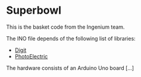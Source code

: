 # Superbowl

This is the basket code from the Ingenium team.

The INO file depends of the following list of libraries:
- [Digit](https://github.com/IngeniumTeam/Digit)
- [PhotoElectric](https://github.com/IngeniumTeam/PhotoElectric)

The hardware consists of an Arduino Uno board [...]
